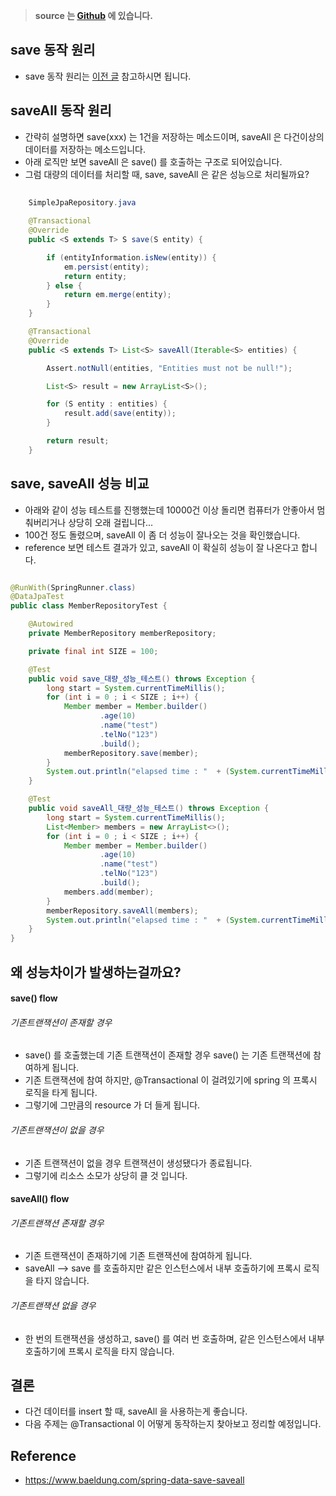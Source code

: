 > **source 는 [Github](https://github.com/leechoongyon/spring-boot-jpa-example) 에 있습니다.**

## save 동작 원리
- save 동작 원리는 [이전 글](https://insanelysimple.tistory.com/300) 참고하시면 됩니다.

## saveAll 동작 원리
- 간략히 설명하면 save(xxx) 는 1건을 저장하는 메소드이며, saveAll 은 다건이상의 데이터를 저장하는 메소드입니다.
- 아래 로직만 보면 saveAll 은 save() 를 호출하는 구조로 되어있습니다.
- 그럼 대량의 데이터를 처리할 때, save, saveAll 은 같은 성능으로 처리될까요? 

```java
    
    SimpleJpaRepository.java
    
	@Transactional
	@Override
	public <S extends T> S save(S entity) {

		if (entityInformation.isNew(entity)) {
			em.persist(entity);
			return entity;
		} else {
			return em.merge(entity);
		}
	}

	@Transactional
	@Override
	public <S extends T> List<S> saveAll(Iterable<S> entities) {

		Assert.notNull(entities, "Entities must not be null!");

		List<S> result = new ArrayList<S>();

		for (S entity : entities) {
			result.add(save(entity));
		}

		return result;
	}


```



## save, saveAll 성능 비교
- 아래와 같이 성능 테스트를 진행했는데 10000건 이상 돌리면 컴퓨터가 안좋아서 멈춰버리거나 상당히 오래 걸립니다...
- 100건 정도 돌렸으며, saveAll 이 좀 더 성능이 잘나오는 것을 확인했습니다.
- reference 보면 테스트 결과가 있고, saveAll 이 확실히 성능이 잘 나온다고 합니다.

```java

@RunWith(SpringRunner.class)
@DataJpaTest
public class MemberRepositoryTest {

    @Autowired
    private MemberRepository memberRepository;

    private final int SIZE = 100;

    @Test
    public void save_대량_성능_테스트() throws Exception {
        long start = System.currentTimeMillis();
        for (int i = 0 ; i < SIZE ; i++) {
            Member member = Member.builder()
                    .age(10)
                    .name("test")
                    .telNo("123")
                    .build();
            memberRepository.save(member);
        }
        System.out.println("elapsed time : "  + (System.currentTimeMillis() - start));
    }

    @Test
    public void saveAll_대량_성능_테스트() throws Exception {
        long start = System.currentTimeMillis();
        List<Member> members = new ArrayList<>();
        for (int i = 0 ; i < SIZE ; i++) {
            Member member = Member.builder()
                    .age(10)
                    .name("test")
                    .telNo("123")
                    .build();
            members.add(member);
        }
        memberRepository.saveAll(members);
        System.out.println("elapsed time : "  + (System.currentTimeMillis() - start));
    }
}


```

## 왜 성능차이가 발생하는걸까요?

#### save() flow

###### 기존트랜잭션이 존재할 경우
- save() 를 호출했는데 기존 트랜잭션이 존재할 경우 save() 는 기존 트랜잭션에 참여하게 됩니다.
- 기존 트랜잭션에 참여 하지만, @Transactional 이 걸려있기에 spring 의 프록시 로직을 타게 됩니다.
- 그렇기에 그만큼의 resource 가 더 들게 됩니다.

###### 기존트랜잭션이 없을 경우 
- 기존 트랜잭션이 없을 경우 트랜잭션이 생성됐다가 종료됩니다.
- 그렇기에 리소스 소모가 상당히 클 것 입니다.  

#### saveAll() flow

###### 기존트랜잭션 존재할 경우 
- 기존 트랜잭션이 존재하기에 기존 트랜잭션에 참여하게 됩니다.
- saveAll --> save 를 호출하지만 같은 인스턴스에서 내부 호출하기에 프록시 로직을 타지 않습니다.

###### 기존트랜잭션 없을 경우
- 한 번의 트랜잭션을 생성하고, save() 를 여러 번 호출하며, 같은 인스턴스에서 내부 호출하기에 프록시 로직을 타지 않습니다. 

## 결론
- 다건 데이터를 insert 할 때, saveAll 을 사용하는게 좋습니다.
- 다음 주제는 @Transactional 이 어떻게 동작하는지 찾아보고 정리할 예정입니다.

## Reference
- https://www.baeldung.com/spring-data-save-saveall